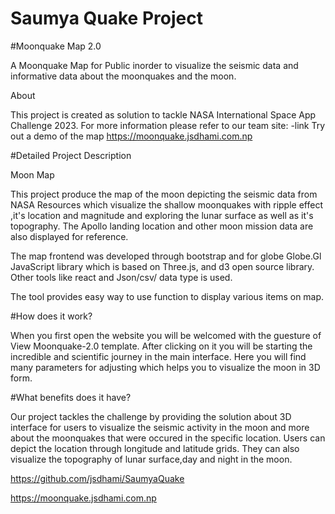 # Saumya Quake Project

#Moonquake Map 2.0

A Moonquake Map for Public inorder to visualize the seismic data and informative data about the moonquakes and the moon.

About

This project is created as solution to tackle NASA International Space App Challenge 2023.
For more information please refer to our team site:
-link
Try out a demo of the map
https://moonquake.jsdhami.com.np

#Detailed Project Description 

Moon Map

This project produce the map of the moon depicting the seismic data from NASA Resources which visualize the shallow moonquakes with ripple effect ,it's location and magnitude and exploring the lunar surface as well as it's topography. The Apollo landing location and other moon mission data are also displayed for reference.

The map frontend was developed through bootstrap and for globe Globe.Gl JavaScript library which is based on Three.js, and d3 open source library. Other tools like react and Json/csv/ data type is used. 

The tool provides easy way  to use function to display various items on map.

#How does it work?

When you first open the website you will be welcomed with the guesture of View Moonquake-2.0 template. After clicking on it you will be starting the incredible and scientific journey in the main interface. Here you will find many parameters for adjusting which helps you to visualize the moon in 3D form.


#What benefits does it have?

Our project tackles the challenge by providing the solution about 3D interface for users to visualize the seismic activity in the moon and more about the moonquakes that were occured in the specific location. Users can depict the location through longitude and latitude grids. They can also visualize the topography of lunar surface,day and night in the moon.

 



https://github.com/jsdhami/SaumyaQuake

https://moonquake.jsdhami.com.np
